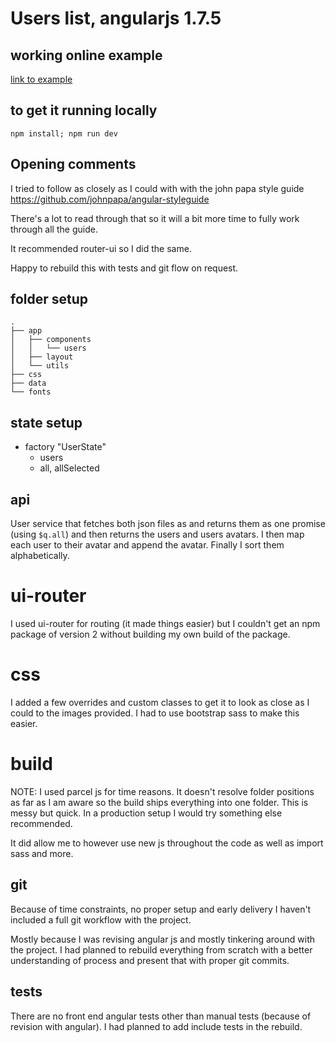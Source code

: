 # Users list, angularjs 1.7.5

## working online example

[link to example](http://)

## to get it running locally

```
npm install; npm run dev
```

## Opening comments

I tried to follow as closely as I could with with the john papa style guide
https://github.com/johnpapa/angular-styleguide

There's a lot to read through that so it will a bit more time to fully work through all the guide.

It recommended router-ui so I did the same.

Happy to rebuild this with tests and git flow on request.

## folder setup

```
.
├── app
│   ├── components
│   │   └── users
│   ├── layout
│   └── utils
├── css
├── data
└── fonts
```

## state setup

- factory "UserState"
  - users
  - all, allSelected

## api

User service that fetches both json files as and returns them as one promise (using `$q.all`) and then returns the users and users avatars. I then map each user to their avatar and append the avatar. Finally I sort them alphabetically.

# ui-router

I used ui-router for routing (it made things easier) but I couldn't get an npm package of version 2 without building my own build of the package.

# css

I added a few overrides and custom classes to get it to look as close as I could to the images provided. I had to use bootstrap sass to make this easier.

# build

NOTE: I used parcel js for time reasons. It doesn't resolve folder positions as far as I am aware so the build ships everything into one folder. This is messy but quick. In a production setup I would try something else recommended.

It did allow me to however use new js throughout the code as well as import sass and more.

## git

Because of time constraints, no proper setup and early delivery I haven't included a full git workflow with the project.

Mostly because I was revising angular js and mostly tinkering around with the project. I had planned to rebuild everything from scratch with a better understanding of process and present that with proper git commits.

## tests

There are no front end angular tests other than manual tests (because of revision with angular). I had planned to add include tests in the rebuild.
